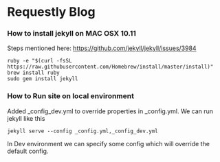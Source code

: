 # Requestly Blog

### How to install jekyll on MAC OSX 10.11

Steps mentioned here: https://github.com/jekyll/jekyll/issues/3984

    ruby -e "$(curl -fsSL https://raw.githubusercontent.com/Homebrew/install/master/install)"
    brew install ruby
    sudo gem install jekyll

### How to Run site on local environment

Added _config_dev.yml to override properties in _config.yml. We can run jekyll like this

    jekyll serve --config _config.yml,_config_dev.yml

In Dev environment we can specify some config which will override the default config.

